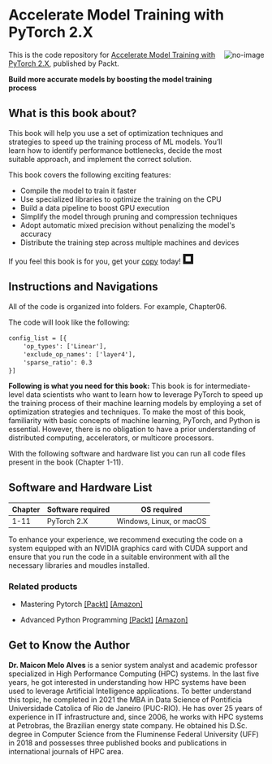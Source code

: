 # Accelerate Model Training with PyTorch 2.X

<a href="https://www.packtpub.com/product/accelerate-model-training-with-pytorch-2x/9781805120100"><img src="https://content.packt.com/_/image/original/B20959/cover_image_large.jpg" alt="no-image" height="256px" align="right"></a>

This is the code repository for [Accelerate Model Training with PyTorch 2.X](https://www.packtpub.com/product/accelerate-model-training-with-pytorch-2x/9781805120100), published by Packt.

**Build more accurate models by boosting the model training process**

## What is this book about?
This book will help you use a set of optimization techniques and strategies to speed up the training process of ML models. You’ll learn how to identify performance bottlenecks, decide the most suitable approach, and implement the correct solution.

This book covers the following exciting features:
* Compile the model to train it faster
* Use specialized libraries to optimize the training on the CPU
* Build a data pipeline to boost GPU execution
* Simplify the model through pruning and compression techniques
* Adopt automatic mixed precision without penalizing the model's accuracy
* Distribute the training step across multiple machines and devices

If you feel this book is for you, get your [copy](https://www.amazon.com/Accelerate-model-training-PyTorch-2-0/dp/1805120107/ref=sr_1_1?crid=K8F38WI6HJ7C&dib=eyJ2IjoiMSJ9.R0r7MEARNJbUN0awD7l8sspSix9bKg4oAuZWLuauaohJwA2x6AgGSjoZINrQn7HJWBE2wh2QvUqqBwb6942d99slvffifU1GPr6pu2AIlcyzei34O1J340l-MKhewmID2wvO1G4B0sPXEGlsnLinwA1ppKJBi6ohK_Q-3p-wdD9SsZLlqj9UTuVJvhX4HMUUuAahPyxhl3pKoPWjyuIWMhlXa6dJCkD1_Fbt4gPTGlE.H4gs9s11GT7q9edEHEtzWG30QF8CjldbqpXWoglqpO4&dib_tag=se&keywords=Accelerate+Model+Training+with+PyTorch+2.X&qid=1712128907&sprefix=accelerate+model+training+with+pytorch+2.x%2Caps%2C768&sr=8-1) today!
<a href="https://www.packtpub.com/?utm_source=github&utm_medium=banner&utm_campaign=GitHubBanner"><img src="https://raw.githubusercontent.com/PacktPublishing/GitHub/master/GitHub.png" 
alt="https://www.packtpub.com/" border="5" /></a>
## Instructions and Navigations
All of the code is organized into folders. For example, Chapter06.

The code will look like the following:
```
config_list = [{
    'op_types': ['Linear'],
    'exclude_op_names': ['layer4'],
    'sparse_ratio': 0.3
}]
```

**Following is what you need for this book:**
This book is for intermediate-level data scientists who want to learn how to leverage PyTorch to speed up the training process of their machine learning models by employing a set of optimization strategies and techniques. To make the most of this book, familiarity with basic concepts of machine learning, PyTorch, and Python is essential. However, there is no obligation to have a prior understanding of distributed computing, accelerators, or multicore processors.

With the following software and hardware list you can run all code files present in the book (Chapter 1-11).
## Software and Hardware List
| Chapter | Software required | OS required |
| -------- | ------------------------------------ | ----------------------------------- |
| 1-11 | PyTorch 2.X | Windows, Linux, or macOS |

To enhance your experience, we recommend executing the code on a system equipped with an NVIDIA graphics card with CUDA support and ensure that you run the code in a suitable environment with all the necessary libraries and moudles installed.

### Related products
* Mastering Pytorch [[Packt]](https://www.packtpub.com/product/mastering-pytorch-second-edition/9781801074308) [[Amazon]](https://www.amazon.com/Mastering-PyTorch-powerful-learning-architectures/dp/1801074305/ref=sr_1_1?crid=33AHF6JM4F9A3&dib=eyJ2IjoiMSJ9.noK35dYks6axzt5WU2UhtLXOuU_TsfgAo_qjgMBy00a4HU3uxin7sTZDBhS8SrrWREjipOTeMsjcmwzF2NHDeSVTqTQWsz1YiqhZ4a_68ulgrRlCHE_hfDTjs4h6d9JsZSzW6Kl1m8TiWb4Ysxr6kMp7P09JWsjgvWt03heq58WtlUz1F58pr-4Z2olv0RBcEFEn94lyWxmR0NedZiqJEFhr4mc-hf1yyEDd9b1EbcM.qWJ73SnRbQ77nNPqxPm9fkdDJTXYDpJLIXS2OqBz9WU&dib_tag=se&keywords=Mastering+Pytorch&qid=1712134269&sprefix=mastering+pytorch%2Caps%2C745&sr=8-1)

* Advanced Python Programming [[Packt]](https://www.packtpub.com/product/advanced-python-programming-second-edition/9781801814010) [[Amazon]](https://www.amazon.com/Advanced-Python-Programming-Accelerate-techniques-ebook/dp/B09PC2CNXF/ref=sr_1_1?crid=14M7ZN5RT2961&dib=eyJ2IjoiMSJ9.mnDUm-_MUTBTKIFg01BiIqzyOCXC5hA41cLKwCJ70K13F90J6z5a-MM-CZGATRdWfBY66kwbv7ev8dIPFtjncksIOFnDNfr41bit32DB5yUpM4BS4Efsevf_eyETrAHIbF8KAdHmKb6p4FXwcJHxhfGOAUEghsZVr6fygwtoKloSuZ5HOJirEw8Jt5vaD-W1I9VIEtdhMedebvIM-2stzhkqXmeHExwxqhX7vn88zJU.JAjdR-RwGGA-YQMpmxM0CShQCqXHV_pVpSlB8PMWm6Q&dib_tag=se&keywords=Advanced+Python+Programming&qid=1712134327&sprefix=advanced+python+programming%2Caps%2C354&sr=8-1)

## Get to Know the Author
**Dr. Maicon Melo Alves**
 is a senior system analyst and academic professor specialized in High Performance Computing (HPC) systems. In the last five years, he got interested in understanding how HPC systems have been used to leverage Artificial Intelligence applications. To better understand this topic, he completed in 2021 the MBA in Data Science of Pontificia Universidade Catolica of Rio de Janeiro (PUC-RIO).
He has over 25 years of experience in IT infrastructure and, since 2006, he works with HPC systems at Petrobras, the Brazilian energy state company. He obtained his D.Sc. degree in Computer Science from the Fluminense Federal University (UFF) in 2018 and possesses three published books and publications in international journals of HPC area.
